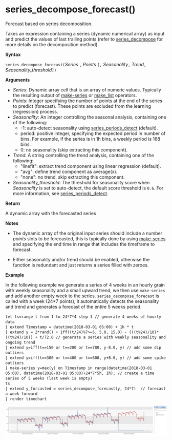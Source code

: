 # series_decompose_forecast()

Forecast based on series decomposition.

Takes an expression containing a series (dynamic numerical array) as input and predict the values of last
trailing points (refer to [series_decompose](series-decomposefunction.md) for more details on the decomposition method).
 
**Syntax**

`series_decompose_forecast(`*Series* `,` *Points* `[,` *Seasonality*`,` *Trend*`,` *Seasonality_threshold*`])`

**Arguments**

* *Series*: Dynamic array cell that is an array of numeric values. Typically the resulting output of [make-series](make-seriesoperator.md) or [make_list](makelist-aggfunction.md) operators.
* *Points*: Integer specifying the number of points at the end of the series to predict (forecast). These points are excluded from the learning (regression) process.
* *Seasonality*: An integer controlling the seasonal analysis, containing one of the following:
    * -1: auto-detect seasonality using [series_periods_detect](series-periods-detectfunction.md) (default). 
    * period: positive integer, specifying the expected period in number of bins. For example, if the series is in 1h bins, a weekly period is 168 bins.
    * 0: no seasonality (skip extracting this component).   
* *Trend*: A string controlling the trend analysis, containing one of the following:
    * "linefit": extract trend component using linear regression (default).    
    * "avg": define trend component as average(x).
    * "none": no trend, skip extracting this component.   
* *Seasonality_threshold*: The threshold for seasonality score when *Seasonality* is set to auto-detect, the default score threshold is `0.6`. For more information, see [series_periods_detect](series-periods-detectfunction.md).

**Return**

 A dynamic array with the forecasted series
  

**Notes**

* The dynamic array of the original input series should include a number *points* slots to be forecasted, this is typically done by using [make-series](make-seriesoperator.md) and specifying the end time in range that includes the timeframe to forecast.
    
* Either seasonality and/or trend should be enabled, otherwise the function is redundant and just returns a series filled with zeroes.

**Example**

In the following example we generate a series of 4 weeks in an hourly grain with weekly seasonality and a small upward trend, we then use `make-series` and add another empty week to the series. `series_decompose_forecast` is called with a week (24*7 points), it automatically detects the seasonality and trend and generates a forecast of the entire 5 weeks period. 

<!-- csl: https://help.kusto.windows.net:443/Samples -->
```
let ts=range t from 1 to 24*7*4 step 1 // generate 4 weeks of hourly data
| extend Timestamp = datetime(2018-03-01 05:00) + 1h * t 
| extend y = 2*rand() + iff((t/24)%7>=5, 5.0, 15.0) - (((t%24)/10)*((t%24)/10)) + t/72.0 // generate a series with weekly seasonality and ongoing trend
| extend y=iff(t==150 or t==200 or t==780, y-8.0, y) // add some dip outliers
| extend y=iff(t==300 or t==400 or t==600, y+8.0, y) // add some spike outliers
| make-series y=max(y) on Timestamp in range(datetime(2018-03-01 05:00), datetime(2018-03-01 05:00)+24*7*5h, 1h); // create a time series of 5 weeks (last week is empty)
ts 
| extend y_forcasted = series_decompose_forecast(y, 24*7)  // forecast a week forward
| render timechart 
```
![alt text](./Images/samples/series-decompose-forecast.png "series-decompose_forecast")

